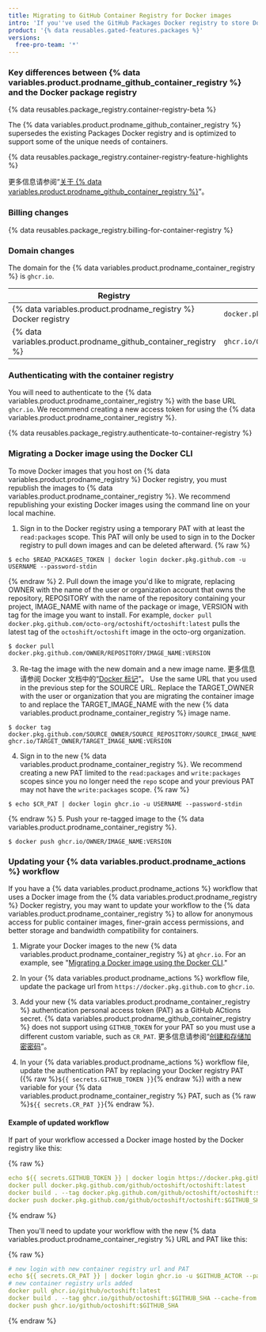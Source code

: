 ```yaml
---
title: Migrating to GitHub Container Registry for Docker images
intro: 'If you''ve used the GitHub Packages Docker registry to store Docker images, you can migrate to the new {% data variables.product.prodname_container_registry %}.'
product: '{% data reusables.gated-features.packages %}'
versions:
  free-pro-team: '*'
---
```


### Key differences between {% data variables.product.prodname_github_container_registry %} and the Docker package registry

{% data reusables.package_registry.container-registry-beta %}

The {% data variables.product.prodname_github_container_registry %} supersedes the existing Packages Docker registry and is optimized to support some of the unique needs of containers.

{% data reusables.package_registry.container-registry-feature-highlights %}

更多信息请参阅“[关于 {% data variables.product.prodname_github_container_registry %}](/packages/getting-started-with-github-container-registry/about-github-container-registry)”。

### Billing changes

{% data reusables.package_registry.billing-for-container-registry %}

### Domain changes

The domain for the {% data variables.product.prodname_container_registry %} is `ghcr.io`.

| Registry                                                               | Example URL                                         |
| ---------------------------------------------------------------------- | --------------------------------------------------- |
| {% data variables.product.prodname_registry %} Docker registry    | `docker.pkg.github.com/OWNER/REPOSITORY/IMAGE_NAME` |
| {% data variables.product.prodname_github_container_registry %} | `ghcr.io/OWNER/IMAGE_NAME`                          |

### Authenticating with the container registry

You will need to authenticate to the {% data variables.product.prodname_container_registry %} with the base URL `ghcr.io`. We recommend creating a new access token for using the {% data variables.product.prodname_container_registry %}.

{% data reusables.package_registry.authenticate-to-container-registry %}

### Migrating a Docker image using the Docker CLI

To move Docker images that you host on {% data variables.product.prodname_registry %} Docker registry, you must republish the images to {% data variables.product.prodname_container_registry %}. We recommend republishing your existing Docker images using the command line on your local machine.

1. Sign in to the Docker registry using a temporary PAT with at least the `read:packages` scope. This PAT will only be used to sign in to the Docker registry to pull down images and can be deleted afterward.
  {% raw %}
  ```shell
  $ echo $READ_PACKAGES_TOKEN | docker login docker.pkg.github.com -u USERNAME --password-stdin
  ```
  {% endraw %}
2. Pull down the image you'd like to migrate, replacing OWNER with the name of the user or organization account that owns the repository, REPOSITORY with the name of the repository containing your project, IMAGE_NAME with name of the package or image, VERSION with tag for the image you want to install. For example, `docker pull docker.pkg.github.com/octo-org/octoshift/octoshift:latest` pulls the latest tag of the `octoshift/octoshift` image in the octo-org organization.
  ```shell
  $ docker pull docker.pkg.github.com/OWNER/REPOSITORY/IMAGE_NAME:VERSION
  ```

3. Re-tag the image with the new domain and a new image name. 更多信息请参阅 Docker 文档中的“[Docker 标记](https://docs.docker.com/engine/reference/commandline/tag/)”。 Use the same URL that you used in the previous step for the SOURCE URL. Replace the TARGET_OWNER with the user or organization that you are migrating the container image to and replace the TARGET_IMAGE_NAME with the new {% data variables.product.prodname_container_registry %} image name.
  ```shell
  $ docker tag docker.pkg.github.com/SOURCE_OWNER/SOURCE_REPOSITORY/SOURCE_IMAGE_NAME:VERSION ghcr.io/TARGET_OWNER/TARGET_IMAGE_NAME:VERSION
  ```

4. Sign in to the new {% data variables.product.prodname_container_registry %}. We recommend creating a new PAT limited to the `read:packages` and `write:packages` scopes since you no longer need the `repo` scope and your previous PAT may not have the `write:packages` scope.
  {% raw %}
  ```shell
  $ echo $CR_PAT | docker login ghcr.io -u USERNAME --password-stdin
  ```
  {% endraw %}
5. Push your re-tagged image to the {% data variables.product.prodname_container_registry %}.
  ```shell
  $ docker push ghcr.io/OWNER/IMAGE_NAME:VERSION
  ```

### Updating your {% data variables.product.prodname_actions %} workflow

If you have a {% data variables.product.prodname_actions %} workflow that uses a Docker image from the {% data variables.product.prodname_registry %} Docker registry, you may want to update your workflow to the {% data variables.product.prodname_container_registry %} to allow for anonymous access for public container images, finer-grain access permissions, and better storage and bandwidth compatibility for containers.

1. Migrate your Docker images to the new {% data variables.product.prodname_container_registry %} at `ghcr.io`. For an example, see "[Migrating a Docker image using the Docker CLI](#migrating-a-docker-image-using-the-docker-cli)."

2. In your {% data variables.product.prodname_actions %} workflow file, update the package url from `https://docker.pkg.github.com` to `ghcr.io`.

3. Add your new {% data variables.product.prodname_container_registry %} authentication personal access token (PAT) as a GitHub ACtions secret. {% data variables.product.prodname_github_container_registry %} does not support using `GITHUB_TOKEN` for your PAT so you must use a different custom variable, such as `CR_PAT`. 更多信息请参阅“[创建和存储加密密码](/actions/configuring-and-managing-workflows/creating-and-storing-encrypted-secrets)”。

4. In your {% data variables.product.prodname_actions %} workflow file, update the authentication PAT by replacing your Docker registry PAT ({% raw %}`${{ secrets.GITHUB_TOKEN }}`{% endraw %}) with a new variable for your {% data variables.product.prodname_container_registry %} PAT, such as {% raw %}`${{ secrets.CR_PAT }}`{% endraw %}.

#### Example of updated workflow

If part of your workflow accessed a Docker image hosted by the Docker registry like this:

{% raw %}
```yaml
echo ${{ secrets.GITHUB_TOKEN }} | docker login https://docker.pkg.github.com -u $GITHUB_ACTOR --password-stdin
docker pull docker.pkg.github.com/github/octoshift/octoshift:latest
docker build . --tag docker.pkg.github.com/github/octoshift/octoshift:$GITHUB_SHA --cache-from docker.pkg.github.com/github/octoshift/octoshift:latest
docker push docker.pkg.github.com/github/octoshift/octoshift:$GITHUB_SHA
```
{% endraw %}

Then you'll need to update your workflow with the new {% data variables.product.prodname_container_registry %} URL and PAT like this:

{% raw %}
```yaml
# new login with new container registry url and PAT
echo ${{ secrets.CR_PAT }} | docker login ghcr.io -u $GITHUB_ACTOR --password-stdin
# new container registry urls added
docker pull ghcr.io/github/octoshift:latest
docker build . --tag ghcr.io/github/octoshift:$GITHUB_SHA --cache-from ghcr.io/github/octoshift:latest
docker push ghcr.io/github/octoshift:$GITHUB_SHA
```
{% endraw %}
